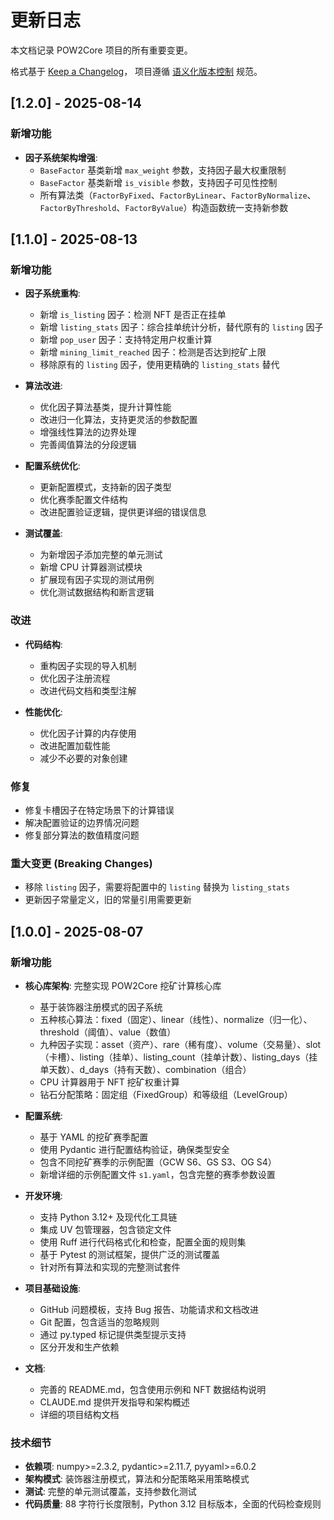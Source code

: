 # 更新日志

本文档记录 POW2Core 项目的所有重要变更。

格式基于 [Keep a Changelog](https://keepachangelog.com/en/1.0.0/)，
项目遵循 [语义化版本控制](https://semver.org/spec/v2.0.0.html) 规范。

## [1.2.0] - 2025-08-14

### 新增功能
- **因子系统架构增强**:
  - `BaseFactor` 基类新增 `max_weight` 参数，支持因子最大权重限制
  - `BaseFactor` 基类新增 `is_visible` 参数，支持因子可见性控制
  - 所有算法类（`FactorByFixed`、`FactorByLinear`、`FactorByNormalize`、`FactorByThreshold`、`FactorByValue`）构造函数统一支持新参数

## [1.1.0] - 2025-08-13

### 新增功能
- **因子系统重构**:
  - 新增 `is_listing` 因子：检测 NFT 是否正在挂单
  - 新增 `listing_stats` 因子：综合挂单统计分析，替代原有的 `listing` 因子
  - 新增 `pop_user` 因子：支持特定用户权重计算
  - 新增 `mining_limit_reached` 因子：检测是否达到挖矿上限
  - 移除原有的 `listing` 因子，使用更精确的 `listing_stats` 替代

- **算法改进**:
  - 优化因子算法基类，提升计算性能
  - 改进归一化算法，支持更灵活的参数配置
  - 增强线性算法的边界处理
  - 完善阈值算法的分段逻辑

- **配置系统优化**:
  - 更新配置模式，支持新的因子类型
  - 优化赛季配置文件结构
  - 改进配置验证逻辑，提供更详细的错误信息

- **测试覆盖**:
  - 为新增因子添加完整的单元测试
  - 新增 CPU 计算器测试模块
  - 扩展现有因子实现的测试用例
  - 优化测试数据结构和断言逻辑

### 改进
- **代码结构**:
  - 重构因子实现的导入机制
  - 优化因子注册流程
  - 改进代码文档和类型注解

- **性能优化**:
  - 优化因子计算的内存使用
  - 改进配置加载性能
  - 减少不必要的对象创建

### 修复
- 修复卡槽因子在特定场景下的计算错误
- 解决配置验证的边界情况问题
- 修复部分算法的数值精度问题

### 重大变更 (Breaking Changes)
- 移除 `listing` 因子，需要将配置中的 `listing` 替换为 `listing_stats`
- 更新因子常量定义，旧的常量引用需要更新

## [1.0.0] - 2025-08-07

### 新增功能
- **核心库架构**: 完整实现 POW2Core 挖矿计算核心库
  - 基于装饰器注册模式的因子系统
  - 五种核心算法：fixed（固定）、linear（线性）、normalize（归一化）、threshold（阈值）、value（数值）
  - 九种因子实现：asset（资产）、rare（稀有度）、volume（交易量）、slot（卡槽）、listing（挂单）、listing_count（挂单计数）、listing_days（挂单天数）、d_days（持有天数）、combination（组合）
  - CPU 计算器用于 NFT 挖矿权重计算
  - 钻石分配策略：固定组（FixedGroup）和等级组（LevelGroup）

- **配置系统**:
  - 基于 YAML 的挖矿赛季配置
  - 使用 Pydantic 进行配置结构验证，确保类型安全
  - 包含不同挖矿赛季的示例配置（GCW S6、GS S3、OG S4）
  - 新增详细的示例配置文件 `s1.yaml`，包含完整的赛季参数设置

- **开发环境**:
  - 支持 Python 3.12+ 及现代化工具链
  - 集成 UV 包管理器，包含锁定文件
  - 使用 Ruff 进行代码格式化和检查，配置全面的规则集
  - 基于 Pytest 的测试框架，提供广泛的测试覆盖
  - 针对所有算法和实现的完整测试套件

- **项目基础设施**:
  - GitHub 问题模板，支持 Bug 报告、功能请求和文档改进
  - Git 配置，包含适当的忽略规则
  - 通过 py.typed 标记提供类型提示支持
  - 区分开发和生产依赖

- **文档**:
  - 完善的 README.md，包含使用示例和 NFT 数据结构说明
  - CLAUDE.md 提供开发指导和架构概述
  - 详细的项目结构文档

### 技术细节
- **依赖项**: numpy>=2.3.2, pydantic>=2.11.7, pyyaml>=6.0.2
- **架构模式**: 装饰器注册模式，算法和分配策略采用策略模式
- **测试**: 完整的单元测试覆盖，支持参数化测试
- **代码质量**: 88 字符行长度限制，Python 3.12 目标版本，全面的代码检查规则
